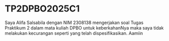 # TP2DPBO2025C1
Saya Alifa Salsabila dengan NIM 2308138 mengerjakan soal Tugas Praktikum 2 dalam mata kuliah DPBO untuk keberkahanNya maka saya tidak melakukan kecurangan seperti yang telah dispesifikasikan. Aamiin
